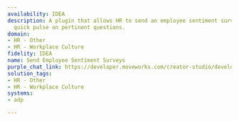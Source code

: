 ```yaml
---
availability: IDEA
description: A plugin that allows HR to send an employee sentiment survey to get a
  quick pulse on pertinent questions.
domain:
- HR - Other
- HR - Workplace Culture
fidelity: IDEA
name: Send Employee Sentiment Surveys
purple_chat_link: https://developer.moveworks.com/creator-studio/developer-tools/purple-chat/?conversation=%7B%22startTimestamp%22%3A%2211%3A43%2BAM%22%2C%22messages%22%3A%5B%7B%22role%22%3A%22user%22%2C%22parts%22%3A%5B%7B%22richText%22%3A%22Send+pulse+survey+to+Engineering+team%22%7D%5D%7D%2C%7B%22role%22%3A%22assistant%22%2C%22parts%22%3A%5B%7B%22richText%22%3A%22I+can+do+that.+Please+provide+the+question+and+options+for+the+survey.%22%7D%5D%7D%2C%7B%22role%22%3A%22user%22%2C%22parts%22%3A%5B%7B%22richText%22%3A%22On+average%2C+how+many+days+a+week+are+you+coming+into+the+office%3F+Options%3A+Fully+Remote%2C+1-2+days%2C+3-4+days%2C+Everyday%22%7D%5D%7D%2C%7B%22role%22%3A%22assistant%22%2C%22parts%22%3A%5B%7B%22richText%22%3A%22%3Cp%3EGot+it.+Here%27s+the+pulse+survey+question+and+options%3A%3Cbr%3E%3C%2Fp%3E%22%7D%2C%7B%22richText%22%3A%22%3Cb%3E%3Cp%3EPulse+Survey+Question%3Cbr%3E%3C%2Fp%3E%3C%2Fb%3E%3Cbr%3E%3Cp%3E%3Cb%3EQuestion%3A%3C%2Fb%3E+On+average%2C+how+many+days+a+week+are+you+coming+into+the+office%3F%3Cbr%3E%3Cb%3EOptions%3A%3C%2Fb%3E+Fully+Remote%2C+1-2+days%2C+3-4+days%2C+Everyday%3Cbr%3E%3C%2Fp%3E%22%7D%2C%7B%22buttons%22%3A%5B%7B%22style%22%3A%22filled%22%2C%22buttonText%22%3A%22Send+Survey+to+Engineering+Team%22%7D%2C%7B%22style%22%3A%22outlined%22%2C%22buttonText%22%3A%22Edit+Question%22%7D%2C%7B%22style%22%3A%22outlined%22%2C%22buttonText%22%3A%22Cancel%22%7D%5D%7D%5D%7D%5D%7D
solution_tags:
- HR - Other
- HR - Workplace Culture
systems:
- adp

---
```

